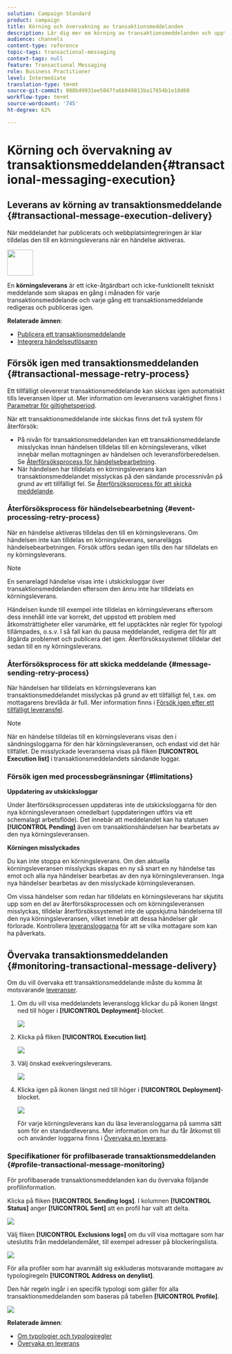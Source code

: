 ```yaml
---
solution: Campaign Standard
product: campaign
title: Körning och övervakning av transaktionsmeddelanden
description: Lär dig mer om körning av transaktionsmeddelanden och upptäck hur du övervakar transaktionsmeddelanden.
audience: channels
content-type: reference
topic-tags: transactional-messaging
context-tags: null
feature: Transactional Messaging
role: Business Practitioner
level: Intermediate
translation-type: tm+mt
source-git-commit: 088b49931ee5047fa6b949813ba17654b1e10d60
workflow-type: tm+mt
source-wordcount: '745'
ht-degree: 62%

---
```



# Körning och övervakning av transaktionsmeddelanden{#transactional-messaging-execution}

## Leverans av körning av transaktionsmeddelande {#transactional-message-execution-delivery}

När meddelandet har publicerats och webbplatsintegreringen är klar tilldelas den till en körningsleverans när en händelse aktiveras.

<img src="assets/do-not-localize/icon_concepts.svg" width="60px">

En **körningsleverans** är ett icke-åtgärdbart och icke-funktionellt tekniskt meddelande som skapas en gång i månaden för varje transaktionsmeddelande och varje gång ett transaktionsmeddelande redigeras och publiceras igen.

**Relaterade ämnen**:
* [Publicera ett transaktionsmeddelande](../../channels/using/publishing-transactional-message.md#publishing-a-transactional-message)
* [Integrera händelseutlösaren](../../channels/using/getting-started-with-transactional-msg.md#integrate-event-trigger)

## Försök igen med transaktionsmeddelanden {#transactional-message-retry-process}

Ett tillfälligt olevererat transaktionsmeddelande kan skickas igen automatiskt tills leveransen löper ut. Mer information om leveransens varaktighet finns i [Parametrar för giltighetsperiod](../../administration/using/configuring-email-channel.md#validity-period-parameters).

När ett transaktionsmeddelande inte skickas finns det två system för återförsök:

* På nivån för transaktionsmeddelanden kan ett transaktionsmeddelande misslyckas innan händelsen tilldelas till en körningsleverans, vilket innebär mellan mottagningen av händelsen och leveransförberedelsen. Se [Återförsöksprocess för händelsebearbetning](#event-processing-retry-process).
* När händelsen har tilldelats en körningsleverans kan transaktionsmeddelandet misslyckas på den sändande processnivån på grund av ett tillfälligt fel. Se [Återförsöksprocess för att skicka meddelande](#message-sending-retry-process).

### Återförsöksprocess för händelsebearbetning {#event-processing-retry-process}

När en händelse aktiveras tilldelas den till en körningsleverans. Om händelsen inte kan tilldelas en körningsleverans, senareläggs händelsebearbetningen. Försök utförs sedan igen tills den har tilldelats en ny körningsleverans.

>[!NOTE]
>
>En senarelagd händelse visas inte i utskicksloggar över transaktionsmeddelanden eftersom den ännu inte har tilldelats en körningsleverans.

Händelsen kunde till exempel inte tilldelas en körningsleverans eftersom dess innehåll inte var korrekt, det uppstod ett problem med åtkomsträttigheter eller varumärke, ett fel upptäcktes när regler för typologi tillämpades, o.s.v. I så fall kan du pausa meddelandet, redigera det för att åtgärda problemet och publicera det igen. Återförsökssystemet tilldelar det sedan till en ny körningsleverans.

### Återförsöksprocess för att skicka meddelande {#message-sending-retry-process}

När händelsen har tilldelats en körningsleverans kan transaktionsmeddelandet misslyckas på grund av ett tillfälligt fel, t.ex. om mottagarens brevlåda är full. Mer information finns i [Försök igen efter ett tillfälligt leveransfel](../../sending/using/understanding-delivery-failures.md#retries-after-a-delivery-temporary-failure).

>[!NOTE]
>
>När en händelse tilldelas till en körningsleverans visas den i sändningsloggarna för den här körningsleveransen, och endast vid det här tillfället. De misslyckade leveranserna visas på fliken **[!UICONTROL Execution list]** i transaktionsmeddelandets sändande loggar.

### Försök igen med processbegränsningar {#limitations}

**Uppdatering av utskicksloggar**

Under återförsöksprocessen uppdateras inte de utskicksloggarna för den nya körningsleveransen omedelbart (uppdateringen utförs via ett schemalagt arbetsflöde). Det innebär att meddelandet kan ha statusen **[!UICONTROL Pending]** även om transaktionshändelsen har bearbetats av den nya körningsleveransen.

**Körningen misslyckades**

Du kan inte stoppa en körningsleverans. Om den aktuella körningsleveransen misslyckas skapas en ny så snart en ny händelse tas emot och alla nya händelser bearbetas av den nya körningsleveransen. Inga nya händelser bearbetas av den misslyckade körningsleveransen.

Om vissa händelser som redan har tilldelats en körningsleverans har skjutits upp som en del av återförsöksprocessen och om körningsleveransen misslyckas, tilldelar återförsökssystemet inte de uppskjutna händelserna till den nya körningsleveransen, vilket innebär att dessa händelser går förlorade. Kontrollera [leveransloggarna](#monitoring-transactional-message-delivery) för att se vilka mottagare som kan ha påverkats.

## Övervaka transaktionsmeddelanden {#monitoring-transactional-message-delivery}

Om du vill övervaka ett transaktionsmeddelande måste du komma åt motsvarande [leveranser](#transactional-message-execution-delivery).

1. Om du vill visa meddelandets leveranslogg klickar du på ikonen längst ned till höger i **[!UICONTROL Deployment]**-blocket.

   ![](assets/message-center_access_logs.png)

1. Klicka på fliken **[!UICONTROL Execution list]**.

   ![](assets/message-center_execution_tab.png)

1. Välj önskad exekveringsleverans.

   ![](assets/message-center_execution_delivery.png)

1. Klicka igen på ikonen längst ned till höger i **[!UICONTROL Deployment]**-blocket.

   ![](assets/message-center_execution_access_logs.png)

   För varje körningsleverans kan du läsa leveransloggarna på samma sätt som för en standardleverans. Mer information om hur du får åtkomst till och använder loggarna finns i [Övervaka en leverans](../../sending/using/monitoring-a-delivery.md).

### Specifikationer för profilbaserade transaktionsmeddelanden {#profile-transactional-message-monitoring}

För profilbaserade transaktionsmeddelanden kan du övervaka följande profilinformation.

Klicka på fliken **[!UICONTROL Sending logs]**.  I kolumnen **[!UICONTROL Status]** anger **[!UICONTROL Sent]** att en profil har valt att delta.

![](assets/message-center_marketing_sending_logs.png)

Välj fliken **[!UICONTROL Exclusions logs]** om du vill visa mottagare som har uteslutits från meddelandemålet, till exempel adresser på blockeringslista.

![](assets/message-center_marketing_exclusion_logs.png)

För alla profiler som har avanmält sig exkluderas motsvarande mottagare av typologiregeln **[!UICONTROL Address on denylist]**.

Den här regeln ingår i en specifik typologi som gäller för alla transaktionsmeddelanden som baseras på tabellen **[!UICONTROL Profile]**.

![](assets/message-center_marketing_typology.png)

**Relaterade ämnen**:

* [Om typologier och typologiregler](../../sending/using/about-typology-rules.md)
* [Övervaka en leverans](../../sending/using/monitoring-a-delivery.md)
